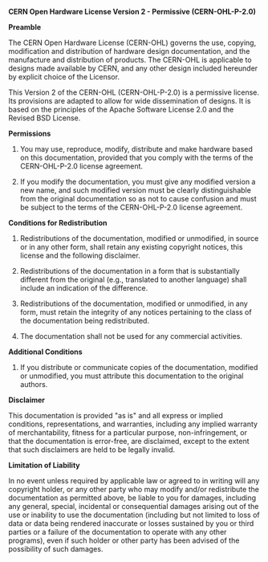 **CERN Open Hardware License Version 2 - Permissive (CERN-OHL-P-2.0)**

**Preamble**

The CERN Open Hardware License (CERN-OHL) governs the use, copying, modification and distribution of hardware design documentation, and the manufacture and distribution of products. The CERN-OHL is applicable to designs made available by CERN, and any other design included hereunder by explicit choice of the Licensor.

This Version 2 of the CERN-OHL (CERN-OHL-P-2.0) is a permissive license. Its provisions are adapted to allow for wide dissemination of designs. It is based on the principles of the Apache Software License 2.0 and the Revised BSD License.

**Permissions**

1. You may use, reproduce, modify, distribute and make hardware based on this documentation, provided that you comply with the terms of the CERN-OHL-P-2.0 license agreement.

2. If you modify the documentation, you must give any modified version a new name, and such modified version must be clearly distinguishable from the original documentation so as not to cause confusion and must be subject to the terms of the CERN-OHL-P-2.0 license agreement.

**Conditions for Redistribution**

1. Redistributions of the documentation, modified or unmodified, in source or in any other form, shall retain any existing copyright notices, this license and the following disclaimer.

2. Redistributions of the documentation in a form that is substantially different from the original (e.g., translated to another language) shall include an indication of the difference.

3. Redistributions of the documentation, modified or unmodified, in any form, must retain the integrity of any notices pertaining to the class of the documentation being redistributed.

4. The documentation shall not be used for any commercial activities.

**Additional Conditions**

1. If you distribute or communicate copies of the documentation, modified or unmodified, you must attribute this documentation to the original authors.

**Disclaimer**

This documentation is provided "as is" and all express or implied conditions, representations, and warranties, including any implied warranty of merchantability, fitness for a particular purpose, non-infringement, or that the documentation is error-free, are disclaimed, except to the extent that such disclaimers are held to be legally invalid.

**Limitation of Liability**

In no event unless required by applicable law or agreed to in writing will any copyright holder, or any other party who may modify and/or redistribute the documentation as permitted above, be liable to you for damages, including any general, special, incidental or consequential damages arising out of the use or inability to use the documentation (including but not limited to loss of data or data being rendered inaccurate or losses sustained by you or third parties or a failure of the documentation to operate with any other programs), even if such holder or other party has been advised of the possibility of such damages.
```
